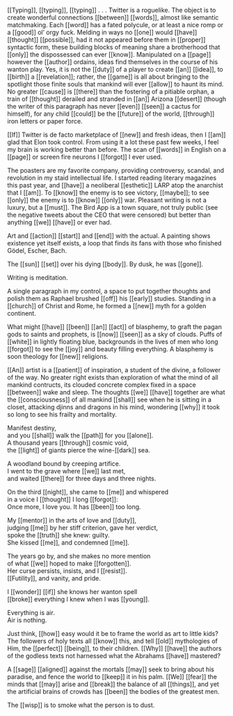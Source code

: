 [[Typing]], [[typing]], [[typing]] . . . Twitter is a roguelike. The object is to create wonderful connections [[between]] [[words]], almost like semantic matchmaking. Each [[word]] has a fated polycule, or at least a nice romp or a [[good]] ol’ orgy fuck. Melding in ways no [[one]] would [[have]] [[thought]] [[possible]], had it not appeared before them in [[proper]] syntactic form, these building blocks of meaning share a brotherhood that [[only]] the dispossessed can ever [[know]]. Manipulated on a [[page]] however the [[author]] ordains, ideas find themselves in the course of his wanton play. Yes, it is not the [[duty]] of a player to create [[an]] [[idea]], to [[birth]] a [[revelation]]; rather, the [[game]] is all about bringing to the spotlight those finite souls that mankind will ever [[allow]] to haunt its mind. No greater [[cause]] is [[there]] than the fostering of a pitiable orphan, a train of [[thought]] derailed and stranded in [[an]] Arizona [[desert]] (though the writer of this paragraph has never [[even]] [[seen]] a cactus for himself), for any child [[could]] be the [[future]] of the world, [[through]] iron letters or paper force.

[[If]] Twitter is de facto marketplace of [[new]] and fresh ideas, then I [[am]] glad that Elon took control. From using it a lot these past few weeks, I feel my brain is working better than before. The scan of [[words]] in English on a [[page]] or screen fire neurons I [[forgot]] I ever used.  
  
The poasters are my favorite company, providing controversy, scandal, and revolution in my staid intellectual life. I started reading literary magazines this past year, and [[have]] a neoliberal [[esthetic]] LARP atop the anarchist that I [[am]]. To [[know]] the enemy is to see victory, [[maybe]]; to see [[only]] the enemy is to [[know]] [[only]] war. Pleasant writing is not a luxury, but a [[must]]. The Bird App is a town square, not truly public (see the negative tweets about the CEO that were censored) but better than anything [[we]] [[have]] or ever had.  
  
Art and [[action]] [[start]] and [[end]] with the actual. A painting shows existence yet itself exists, a loop that finds its fans with those who finished Gödel, Escher, Bach.  
  
The [[sun]] [[set]] over his dying [[body]]. By dusk, he was [[gone]].

Writing is meditation.  
  
A single paragraph in my control, a space to put together thoughts and polish them as Raphael brushed [[off]] his [[early]] studies. Standing in a [[church]] of Christ and Rome, he formed a [[new]] myth for a golden continent.  
  
What might [[have]] [[been]] [[an]] [[act]] of blasphemy, to graft the pagan gods to saints and prophets, is [[now]] [[seen]] as a sky of clouds. Puffs of [[white]] in lightly floating blue, backgrounds in the lives of men who long [[forgot]] to see the [[joy]] and beauty filling everything. A blasphemy is soon theology for [[new]] religions.  
  
[[An]] artist is a [[patient]] of inspiration, a student of the divine, a follower of the way. No greater right exists than exploration of what the mind of all mankind contructs, its clouded concrete complex fixed in a space [[between]] wake and sleep. The thoughts [[we]] [[have]] together are what the [[consciousness]] of all mankind [[shall]] see when he is sitting in a closet, attacking djinns and dragons in his mind, wondering [[why]] it took so long to see his frailty and mortality.

Manifest destiny,  
and you [[shall]] walk the [[path]] for you [[alone]].  
A thousand years [[through]] cosmic void,  
the [[light]] of giants pierce the wine-[[dark]] sea.  
  
A woodland bound by creeping artifice.  
I went to the grave where [[we]] last met,  
and waited [[there]] for three days and three nights.  
  
On the third [[night]], she came to [[me]] and whispered  
in a voice I [[thought]] I long [[forgot]]:  
Once more, I love you. It has [[been]] too long.  
  
My [[mentor]] in the arts of love and [[duty]],  
judging [[me]] by her stiff criterion, gave her verdict,  
spoke the [[truth]] she knew: guilty.  
She kissed [[me]], and condemned [[me]].  
  
The years go by, and she makes no more mention  
of what [[we]] hoped to make [[forgotten]].  
Her curse persists, insists, and I [[resist]].  
[[Futility]], and vanity, and pride.  
  
I [[wonder]] [[if]] she knows her wanton spell  
[[broke]] everything I knew when I was [[young]].  
  
Everything is air.  
Air is nothing.

Just think, [[how]] easy would it be to frame the world as art to little kids? The followers of holy texts all [[know]] this, and tell [[old]] mythologies of Him, the [[perfect]] [[being]], to their children. [[Why]] [[have]] the authors of the godless texts not harnessed what the Abrahams [[have]] mastered?  
  
A [[sage]] [[aligned]] against the mortals [[may]] seek to bring about his paradise, and fence the world to [[keep]] it in his palm. [[We]] [[fear]] the minds that [[may]] arise and [[break]] the balance of all [[things]], and yet the artificial brains of crowds has [[been]] the bodies of the greatest men.  
  
The [[wisp]] is to smoke what the person is to dust.